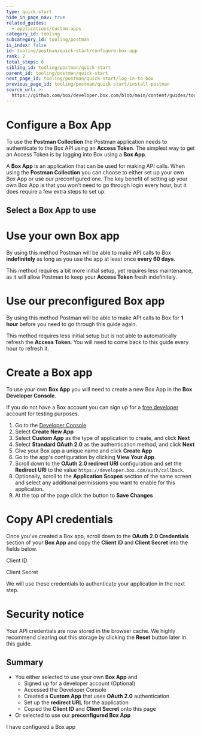```yaml
---
type: quick-start
hide_in_page_nav: true
related_guides:
  - applications/custom-apps
category_id: tooling
subcategory_id: tooling/postman
is_index: false
id: tooling/postman/quick-start/configure-box-app
rank: 2
total_steps: 6
sibling_id: tooling/postman/quick-start
parent_id: tooling/postman/quick-start
next_page_id: tooling/postman/quick-start/log-in-to-box
previous_page_id: tooling/postman/quick-start/install-postman
source_url: >-
  https://github.com/box/developer.box.com/blob/main/content/guides/tooling/postman/quick-start/2-configure-box-app.md
---
```

<!-- alex disable postman-postwoman -->

# Configure a Box App

To use the **Postman Collection** the Postman application needs to authenticate
to the Box API using an **Access Token**. The simplest way to get an Access
Token is by logging into Box using a **Box App**.

A **Box App** is an application that can be used for making API calls. When
using the **Postman Collection** you can choose to either set up your own Box
App or use our preconfigured one. The key benefit of setting up your own Box App
is that you won't need to go through login every hour, but it does require a few
extra steps to set up.

## Select a Box App to use

<Grid columns='2'>

<Choose option='postman.app_type' value='use_own' color='blue'>

# Use your own Box app

By using this method Postman will be
able to make API calls to Box **indefinitely**
as long as you use the app at least once
**every 60 days**.

This method requires a bit more initial setup, yet
requires less maintenance, as it will allow Postman
to keep your **Access Token** fresh indefinitely.

</Choose>

<Choose option='postman.app_type' value='use_box' color='red'>

# Use our preconfigured Box app

By using this method Postman will be
able to make API calls to Box for **1 hour**
before you need to go through this guide again.

This method requires less initial setup but is not able
to automatically refresh the **Access Token**. You will
need to come back to this guide every hour to refresh it.

</Choose>

</Grid>

<Choice option='postman.app_type' value='use_own' color='blue'>

# Create a Box app

To use your own **Box App** you will need to create a
new Box App in the **Box Developer Console**.

If you do not have a Box account you can sign up for a [free
developer][signup] account for testing purposes.

  1. Go to the [Developer Console][devconsole]
  1. Select **Create New App**
  1. Select **Custom App** as the type of application to create, and click **Next**
  1. Select **Standard OAuth 2.0** as the authentication method, and click
     **Next**
  1. Give your Box app a unique name and click **Create App**
  1. Go to the app's configuration by clicking **View Your App**.
  1. Scroll down to the **OAuth 2.0 redirect URI** configuration and set the
     **Redirect URI** to the value `https://developer.box.com/auth/callback`.
  1. Optionally, scroll to the **Application Scopes** section of the same screen
     and select any additional permissions you want to enable for this application.
  1. At the top of the page click the button to **Save Changes**

</Choice>

<Choice option='postman.app_type' value='use_own' color='blue'>

# Copy API credentials

Once you've created a Box app, scroll down to the **OAuth 2.0 Credentials**
section of your **Box App** and copy the **Client ID** and **Client Secret** into
the fields below.

<Store id='postman_credentials.client_id' placeholder='zECq2EkYBjZ...' pattern='\w{32}'>

Client ID

</Store>

<Store id='postman_credentials.client_secret' placeholder='913td9hr6jo...' pattern='\w{32}'>

Client Secret

</Store>

We will use these credentials to authenticate your application in the next step.

</Choice>

<Choice option='postman.app_type' value='use_own' color='none'>

<Message danger>

# Security notice

Your API credentials are now stored in the browser cache. We highly
recommend clearing out this storage by clicking the **Reset** button later in
this guide.

</Message>

</Choice>

<Choice option='postman.app_type' value='use_box,use_own' color='none'>

## Summary

* You either selected to use your own **Box App** and
  * Signed up for a developer account (Optional)
  * Accessed the Developer Console
  * Created a **Custom App** that uses **OAuth 2.0** authentication
  * Set up the **redirect URL** for the application
  * Copied the **Client ID** and **Client Secret** onto this page
* Or selected to use our **preconfigured Box App**

</Choice>

<Observe option='postman.app_type' value='use_box,use_own'>

<Next>

I have configured a Box app

</Next>

</Observe>

[devconsole]: https://account.box.com/developers/services
[signup]: https://account.box.com/signup/n/developer